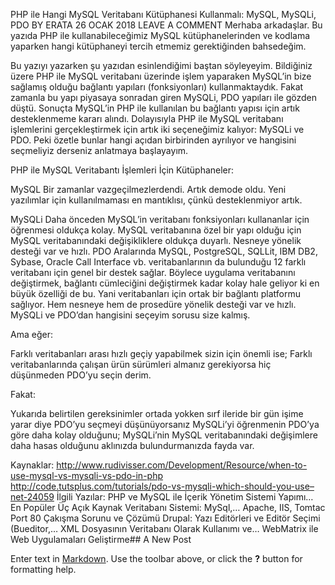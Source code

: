 PHP ile Hangi MySQL Veritabanı Kütüphanesi Kullanmalı: MySQL, MySQLi, PDO
BY ERATA	26 OCAK 2018  LEAVE A COMMENT
Merhaba arkadaşlar. Bu yazıda PHP ile kullanabileceğimiz MySQL kütüphanelerinden ve kodlama yaparken hangi kütüphaneyi tercih etmemiz gerektiğinden bahsedeğim.

Bu yazıyı yazarken şu yazıdan esinlendiğimi baştan söyleyeyim. Bildiğiniz üzere PHP ile MySQL veritabanı üzerinde işlem yaparaken MySQL’in bize sağlamış olduğu bağlantı yapıları (fonksiyonları) kullanmaktaydık. Fakat zamanla bu yapı piyasaya sonradan giren MySQLi, PDO yapıları ile gözden düştü. Sonuçta MySQL’in PHP ile kullanılan bu bağlantı yapısı için artık desteklenmeme kararı alındı. Dolayısıyla PHP ile MySQL veritabanı işlemlerini gerçekleştirmek için artık iki seçeneğimiz kalıyor: MySQLi ve PDO. Peki özetle bunlar hangi açıdan birbirinden ayrılıyor ve hangisini seçmeliyiz derseniz anlatmaya başlayayım.

PHP ile MySQL Veritabantı İşlemleri İçin Kütüphaneler:

MySQL
Bir zamanlar vazgeçilmezlerdendi. Artık demode oldu. Yeni yazılımlar için kullanılmaması en mantıklısı, çünkü desteklenmiyor artık.

MySQLi
Daha önceden MySQL’in veritabanı fonksiyonları kullananlar için öğrenmesi oldukça kolay.
MySQL veritabanına özel bir yapı olduğu için MySQL veritabanındaki değişikliklere oldukça duyarlı.
Nesneye yönelik desteği var ve hızlı.
PDO
Aralarında MySQL, PostgreSQL, SQLLit, IBM DB2, Sybase, Oracle Call Interface vb. veritabanlarının da bulunduğu 12 farklı veritabanı için genel bir destek sağlar. Böylece uygulama veritabanını değiştirmek, bağlantı cümleciğini değiştirmek kadar kolay hale geliyor ki en büyük özelliği de bu. Yani veritabanları için ortak bir bağlantı platformu sağlıyor.
Hem nesneye hem de prosedüre yönelik desteği var ve hızlı.
MySQLi ve PDO’dan hangisini seçeyim sorusu size kalmış.

Ama eğer:

Farklı veritabanları arası hızlı geçiy yapabilmek sizin için önemli ise;
Farklı veritabanlarında çalışan ürün sürümleri almanız gerekiyorsa
hiç düşünmeden PDO’yu seçin derim.

Fakat:

Yukarıda belirtilen gereksinimler ortada yokken sırf ileride bir gün işime yarar diye PDO’yu seçmeyi düşünüyorsanız
MySQLi’yi öğrenmenin PDO’ya göre daha kolay olduğunu;
MySQLi’nin MySQL veritabanındaki değişimlere daha hasas
olduğunu aklınızda bulundurmanızda fayda var.

Kaynaklar:
http://www.rudivisser.com/Development/Resource/when-to-use-mysql-vs-mysqli-vs-pdo-in-php
http://code.tutsplus.com/tutorials/pdo-vs-mysqli-which-should-you-use–net-24059
İlgili Yazılar:
PHP ve MySQL ile İçerik Yönetim Sistemi Yapımı…
En Popüler Üç Açık Kaynak Veritabanı Sistemi: MySql,…
Apache, IIS, Tomtac Port 80 Çakışma Sorunu ve Çözümü
Drupal: Yazı Editörleri ve Editör Seçimi (Bueditor,…
XML Dosyasının Veritabanı Olarak Kullanımı ve…
WebMatrix ile Web Uygulamaları Geliştirme## A New Post

Enter text in [Markdown](http://daringfireball.net/projects/markdown/). Use the toolbar above, or click the **?** button for formatting help.
